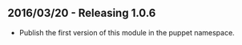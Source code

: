 ## 2016/03/20 - Releasing 1.0.6

* Publish the first version of this module in the puppet namespace.
